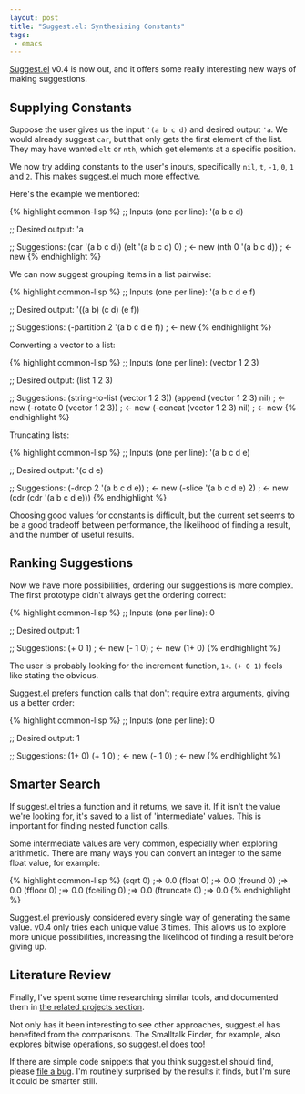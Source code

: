 ```yaml
--- 
layout: post
title: "Suggest.el: Synthesising Constants"
tags:
 - emacs
---
```


[Suggest.el](https://github.com/Wilfred/suggest.el) v0.4 is now out,
and it offers some really interesting new ways of making suggestions.

## Supplying Constants

Suppose the user gives us the input `'(a b c d)` and desired output
`'a`. We would already suggest `car`, but that only gets the first
element of the list. They may have wanted `elt` or `nth`, which get
elements at a specific position.

We now try adding constants to the user's inputs, specifically `nil`,
`t`, `-1`, `0`, `1` and `2`. This makes suggest.el much more
effective.

Here's the example we mentioned:

{% highlight common-lisp %}
;; Inputs (one per line):
'(a b c d)

;; Desired output:
'a

;; Suggestions:
(car '(a b c d)) 
(elt '(a b c d) 0) ; <- new
(nth 0 '(a b c d)) ; <- new
{% endhighlight %}

We can now suggest grouping items in a list pairwise:

{% highlight common-lisp %}
;; Inputs (one per line):
'(a b c d e f)

;; Desired output:
'((a b) (c d) (e f))

;; Suggestions:
(-partition 2 '(a b c d e f)) ; <- new
{% endhighlight %}

Converting a vector to a list:

{% highlight common-lisp %}
;; Inputs (one per line):
(vector 1 2 3)

;; Desired output:
(list 1 2 3)

;; Suggestions:
(string-to-list (vector 1 2 3))
(append (vector 1 2 3) nil) ; <- new
(-rotate 0 (vector 1 2 3))  ; <- new
(-concat (vector 1 2 3) nil)  ; <- new
{% endhighlight %}

Truncating lists:

{% highlight common-lisp %}
;; Inputs (one per line):
'(a b c d e)

;; Desired output:
'(c d e)

;; Suggestions:
(-drop 2 '(a b c d e)) ; <- new
(-slice '(a b c d e) 2) ; <- new
(cdr (cdr '(a b c d e)))
{% endhighlight %}

Choosing good values for constants is difficult, but the current set
seems to be a good tradeoff between performance, the likelihood of
finding a result, and the number of useful results.

## Ranking Suggestions

Now we have more possibilities, ordering our suggestions is more
complex. The first prototype didn't always get the ordering correct:

{% highlight common-lisp %}
;; Inputs (one per line):
0

;; Desired output:
1

;; Suggestions:
(+ 0 1) ; <- new
(- 1 0) ; <- new
(1+ 0)
{% endhighlight %}

The user is probably looking for the increment function, `1+`. `(+ 0
1)` feels like stating the obvious.

Suggest.el prefers function calls that don't require extra arguments,
giving us a better order:

{% highlight common-lisp %}
;; Inputs (one per line):
0

;; Desired output:
1

;; Suggestions:
(1+ 0)
(+ 1 0) ; <- new
(- 1 0) ; <- new
{% endhighlight %}

## Smarter Search

If suggest.el tries a function and it returns, we save it. If it isn't
the value we're looking for, it's saved to a list of 'intermediate'
values. This is important for finding nested function calls.

Some intermediate values are very common, especially when exploring
arithmetic. There are many ways you can convert an integer to the same
float value, for example:

{% highlight common-lisp %}
(sqrt 0) ;=> 0.0
(float 0) ;=> 0.0
(fround 0) ;=> 0.0
(ffloor 0) ;=> 0.0
(fceiling 0) ;=> 0.0
(ftruncate 0) ;=> 0.0
{% endhighlight %}

Suggest.el previously considered every single way of generating the
same value. v0.4 only tries each unique value 3 times. This allows us
to explore more unique possibilities, increasing the likelihood of
finding a result before giving up.

## Literature Review

Finally, I've spent some time researching similar tools, and
documented them in
[the related projects section](https://github.com/Wilfred/suggest.el#related-projects).

Not only has it been interesting to see other approaches, suggest.el
has benefited from the comparisons. The Smalltalk Finder, for example,
also explores bitwise operations, so suggest.el does too!

If there are simple code snippets that you think suggest.el should
find, please
[file a bug](https://github.com/Wilfred/suggest.el/issues/new). I'm
routinely surprised by the results it finds, but I'm sure it could be
smarter still.
